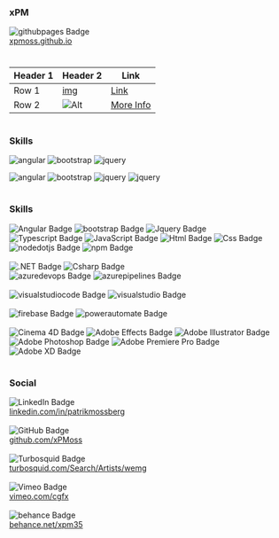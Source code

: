 
<h3>xPM</h3>
<img alt="githubpages Badge" src="https://img.shields.io/badge/github pages-222222?style=for-the-badge&logo=githubpages&logoColor=white">
<br/>
<a href="https://xpmoss.github.io">xpmoss.github.io</a>

#
| Header 1 | Header 2 | Link |
|----------|----------|----------|
| Row 1    | [img](<https://example.com>)    | [Link](<https://example.com>)     |
| Row 2    | ![Alt](https://img.shields.io/badge/Angular-de002d?style=for-the-badge&logo=Angular&logoColor=white) |[More Info](<https://example.com>)   |

#
<h3>Skills</h3>

![angular](https://img.shields.io/badge/Angular-de002d?style=for-the-badge&logo=Angular&logoColor=white)
![bootstrap](https://img.shields.io/badge/bootstrap-7952B3?style=for-the-badge&logo=bootstrap&logoColor=white)
![jquery](https://img.shields.io/badge/jquery-0769AD?style=for-the-badge&logo=jquery&logoColor=white)

![angular](https://img.shields.io/badge/Angular-de002d?style=for-the-badge&logo=Angular&logoColor=white)
![bootstrap](https://img.shields.io/badge/bootstrap-7952B3?style=for-the-badge&logo=bootstrap&logoColor=white)
![jquery](https://img.shields.io/badge/jquery-0769AD?style=for-the-badge&logo=jquery&logoColor=white)
![jquery](https://img.shields.io/badge/jquery-0769AD?style=for-the-badge&logo=jquery&logoColor=white)

#
<h3>Skills</h3>
<img alt="Angular Badge" src="https://img.shields.io/badge/Angular-de002d?style=for-the-badge&logo=Angular&logoColor=white">
<img alt="bootstrap Badge" src="https://img.shields.io/badge/bootstrap-7952B3?style=for-the-badge&logo=bootstrap&logoColor=white">
<img alt="Jquery Badge" src="https://img.shields.io/badge/Jquery-0769AD?style=for-the-badge&logo=jquery&logoColor=white">
<br/>

<img alt="Typescript Badge" src="https://img.shields.io/badge/Typescript-3178C6?style=for-the-badge&logo=typescript&logoColor=black">
<img alt="JavaScript Badge" src="https://img.shields.io/badge/JavaScript-F7DF1E?style=for-the-badge&logo=JavaScript&logoColor=black">
<img alt="Html Badge" src="https://img.shields.io/badge/Html-E34F26?style=for-the-badge&logo=Html5&logoColor=white">
<img alt="Css Badge" src="https://img.shields.io/badge/Css-1572B6?style=for-the-badge&logo=Css3&logoColor=white">
<br/>
<img alt="nodedotjs Badge" src="https://img.shields.io/badge/node.js-339933?style=for-the-badge&logo=nodedotjs&logoColor=white">
<img alt="npm Badge" src="https://img.shields.io/badge/npm-CB3837?style=for-the-badge&logo=npm&logoColor=white">
<br/><br/>

<img alt=".NET Badge" src="https://img.shields.io/badge/.NET-512BD4?style=for-the-badge&logo=.NET&logoColor=white">
<img alt="Csharp Badge" src="https://img.shields.io/badge/Csharp-512BD4?style=for-the-badge&logo=Csharp&logoColor=white">
<br/>
<img alt="azuredevops Badge" src="https://img.shields.io/badge/DevOps-0078D7?style=for-the-badge&logo=azuredevops&logoColor=white">
<img alt="azurepipelines Badge" src="https://img.shields.io/badge/Pipelines-2560E0?style=for-the-badge&logo=azurepipelines&logoColor=white">
<br/><br/>

<img alt="visualstudiocode Badge" src="https://img.shields.io/badge/Visual studio code-007ACC?style=for-the-badge&logo=visualstudiocode&logoColor=white">
<img alt="visualstudio Badge" src="https://img.shields.io/badge/visual studio-5C2D91?style=for-the-badge&logo=visualstudio&logoColor=white">
<br/><br/>

<img alt="firebase Badge" src="https://img.shields.io/badge/Firebase-FFCA28?style=for-the-badge&logo=firebase&logoColor=white">
<img alt="powerautomate Badge" src="https://img.shields.io/badge/Power automate-0066FF?style=for-the-badge&logo=powerautomate&logoColor=white">
<br/><br/>

<img alt="Cinema 4D Badge" src="https://img.shields.io/badge/Cinema 4D-011A6A?style=for-the-badge&logo=cinema4d&logoColor=white">
<img alt="Adobe Effects Badge" src="https://img.shields.io/badge/After Effects-9999FF?style=for-the-badge&logo=adobeaftereffects&logoColor=white">
<img alt="Adobe Illustrator Badge" src="https://img.shields.io/badge/Adobe Illustrator-FF9A00?style=for-the-badge&logo=adobeillustrator&logoColor=white">
<img alt="Adobe Photoshop Badge" src="https://img.shields.io/badge/Adobe Photoshop-31A8FF?style=for-the-badge&logo=adobephotoshop&logoColor=white">
<img alt="Adobe Premiere Pro Badge" src="https://img.shields.io/badge/Adobe Premiere Pro-9999FF?style=for-the-badge&logo=adobepremierepro&logoColor=white">
<img alt="Adobe XD Badge" src="https://img.shields.io/badge/Adobe XD-FF61F6?style=for-the-badge&logo=adobexd&logoColor=white">

#
<h3>Social</h3>
<img alt="LinkedIn Badge" src="https://img.shields.io/badge/LinkedIn-0A66C2?style=for-the-badge&logo=LinkedIn&logoColor=white">
<br/>
<a href="https://www.linkedin.com/in/patrikmossberg">linkedin.com/in/patrikmossberg</a>
<br/><br/>

<img alt="GitHub Badge" src="https://img.shields.io/badge/GitHub-000000?style=for-the-badge&logo=GitHub&logoColor=white&link=https://github.com/xPMoss">
<br/>
<a href="https://github.com/xPMoss">github.com/xPMoss</a>
<br/><br/>

<img alt="Turbosquid Badge" src="https://img.shields.io/badge/turbosquid-FF8135?style=for-the-badge&logo=Turbosquid&logoColor=white">
<br/>
<a href="https://www.turbosquid.com/Search/Artists/wemg?referral=wemg">turbosquid.com/Search/Artists/wemg</a>
<br/><br/>

<img alt="Vimeo Badge" src="https://img.shields.io/badge/Vimeo-1AB7EA?style=for-the-badge&logo=vimeo&logoColor=white">
<br/>
<a href="https://vimeo.com/cgfx">vimeo.com/cgfx</a>
<br/><br/>

<img alt="behance Badge" src="https://img.shields.io/badge/behance-1769FF?style=for-the-badge&logo=behance&logoColor=white">
<br/>
<a href="https://www.behance.net/xpm35">behance.net/xpm35</a>
<br/><br/>

